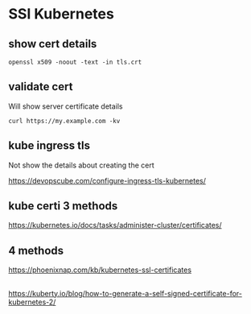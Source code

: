 # SSl Kubernetes

## show cert details
```
openssl x509 -noout -text -in tls.crt
```

## validate cert
Will show server certificate details
```
curl https://my.example.com -kv
```

## kube ingress tls
Not show the details about creating the cert

https://devopscube.com/configure-ingress-tls-kubernetes/
  
## kube certi 3 methods
https://kubernetes.io/docs/tasks/administer-cluster/certificates/

## 4 methods
https://phoenixnap.com/kb/kubernetes-ssl-certificates

##
https://kuberty.io/blog/how-to-generate-a-self-signed-certificate-for-kubernetes-2/
